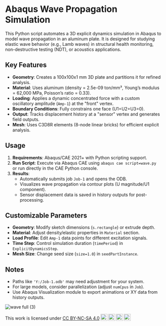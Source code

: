 # Abaqus Wave Propagation Simulation

This Python script automates a 3D explicit dynamics simulation in Abaqus to model wave propagation in an aluminum plate. It is designed for studying elastic wave behavior (e.g., Lamb waves) in structural health monitoring, non-destructive testing (NDT), or acoustics applications.

## Key Features
- **Geometry**: Creates a 100x100x1 mm 3D plate and partitions it for refined analysis.
- **Material**: Uses aluminum (density = 2.5e-09 ton/mm³, Young’s modulus = 62,000 MPa, Poisson’s ratio = 0.33).
- **Loading**: Applies a dynamic concentrated force with a custom oscillatory amplitude (`Amp-1`) at the "front" vertex.
- **Boundary Conditions**: Fully constrains one face (U1=U2=U3=0).
- **Output**: Tracks displacement history at a "sensor" vertex and generates field outputs.
- **Mesh**: Uses C3D8R elements (8-node linear bricks) for efficient explicit analysis.

## Usage
1. **Requirements**: Abaqus/CAE 2021+ with Python scripting support.
2. **Run Script**: Execute via Abaqus CAE using `abaqus cae script=wave.py` or run directly in the CAE Python console.
3. **Results**: 
   - Automatically submits job `Job-1` and opens the ODB.
   - Visualizes wave propagation via contour plots (U magnitude/U1 component).
   - Sensor displacement data is saved in history outputs for post-processing.

## Customizable Parameters
- **Geometry**: Modify sketch dimensions (`s.rectangle`) or extrude depth.
- **Material**: Adjust density/elastic properties in `Material` section.
- **Load Profile**: Edit `Amp-1` data points for different excitation signals.
- **Time Step**: Control simulation duration (`timePeriod`) in `ExplicitDynamicsStep`.
- **Mesh Size**: Change seed size (`size=1.0`) in `seedPartInstance`.

## Notes
- Paths like `'Y:/Job-1.odb'` may need adjustment for your system.
- For large models, consider parallelization (adjust `numCpus` in `Job`).
- Use Abaqus Visualization module to export animations or XY data from history outputs.

![wave full (3)](https://github.com/user-attachments/assets/752b0c66-c977-4b7b-9223-79d3a80930d5)

<p xmlns:cc="http://creativecommons.org/ns#" >This work is licensed under <a href="https://creativecommons.org/licenses/by-nc-sa/4.0/?ref=chooser-v1" target="_blank" rel="license noopener noreferrer" style="display:inline-block;">CC BY-NC-SA 4.0<img style="height:22px!important;margin-left:3px;vertical-align:text-bottom;" src="https://mirrors.creativecommons.org/presskit/icons/cc.svg?ref=chooser-v1" alt=""><img style="height:22px!important;margin-left:3px;vertical-align:text-bottom;" src="https://mirrors.creativecommons.org/presskit/icons/by.svg?ref=chooser-v1" alt=""><img style="height:22px!important;margin-left:3px;vertical-align:text-bottom;" src="https://mirrors.creativecommons.org/presskit/icons/nc.svg?ref=chooser-v1" alt=""><img style="height:22px!important;margin-left:3px;vertical-align:text-bottom;" src="https://mirrors.creativecommons.org/presskit/icons/sa.svg?ref=chooser-v1" alt=""></a></p>
